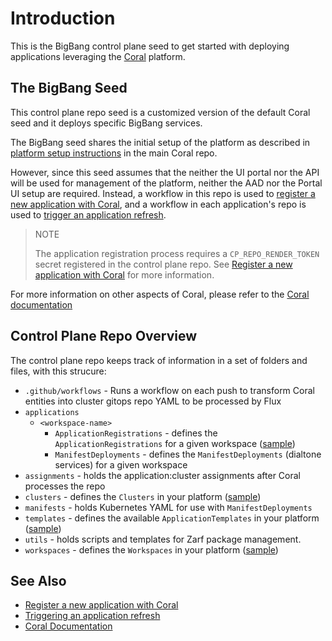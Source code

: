 # Introduction

This is the BigBang control plane seed to get started with deploying applications leveraging the [Coral](https://github.com/microsoft/coral) platform.

## The BigBang Seed

This control plane repo seed is a customized version of the default Coral seed and it deploys specific BigBang services.

The BigBang seed shares the initial setup of the platform as described in [platform setup instructions](https://github.com/microsoft/coral/blob/main/docs/platform-setup.md) in the main Coral repo.

However, since this seed assumes that the neither the UI portal nor the API will be used for management of the platform, neither the AAD nor the Portal UI setup are required. Instead, a workflow in this repo is used to [register a new application with Coral](./docs/application-registration.md), and a workflow in each application's repo is used to [trigger an application refresh](docs/application-refresh.md).

> NOTE
>
> The application registration process requires a `CP_REPO_RENDER_TOKEN` secret registered in the control plane repo. See [Register a new application with Coral](./docs/application-registration.md) for more information.

For more information on other aspects of Coral, please refer to the [Coral documentation](https://github.com/microsoft/coral/tree/main/docs)

## Control Plane Repo Overview

The control plane repo keeps track of information in a set of folders and files, with this strucure:

- `.github/workflows` - Runs a workflow on each push to transform Coral entities into cluster gitops repo YAML to be processed by Flux
- `applications`
  - `<workspace-name>`
    - `ApplicationRegistrations` - defines the `ApplicationRegistrations` for a given workspace ([sample](https://github.com/microsoft/coral/blob/main/docs/samples/ApplicationRegistration.yaml))
    - `ManifestDeployments` - defines the `ManifestDeployments` (dialtone services) for a given workspace
- `assignments` - holds the application:cluster assignments after Coral processes the repo
- `clusters` - defines the `Clusters` in your platform ([sample](https://github.com/microsoft/coral/blob/main/docs/samples/Cluster.yaml))
- `manifests` - holds Kubernetes YAML for use with `ManifestDeployments`
- `templates` - defines the available `ApplicationTemplates` in your platform ([sample](https://github.com/microsoft/coral/blob/main/docs/samples/ApplicationTemplate.yaml))
- `utils` - holds scripts and templates for Zarf package management.
- `workspaces` - defines the `Workspaces` in your platform ([sample](https://github.com/microsoft/coral/blob/main/docs/samples/Workspace.yaml))

## See Also

- [Register a new application with Coral](./docs/application-registration.md)
- [Triggering an application refresh](application-refresh.md)
- [Coral Documentation](https://github.com/microsoft/coral/tree/main/docs)
